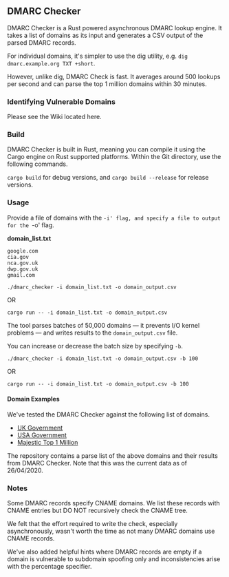 ## DMARC Checker
DMARC Checker is a Rust powered asynchronous DMARC lookup engine. It takes a list of domains as its input and generates a CSV output of the parsed DMARC records.

For individual domains, it's simpler to use the dig utility, e.g. `dig dmarc.example.org TXT +short`. 

However, unlike dig, DMARC Check is fast. It averages around 500 lookups per second and can parse the top 1 million domains within 30 minutes.

### Identifying Vulnerable Domains
Please see the Wiki located here.

### Build
DMARC Checker is built in Rust, meaning you can compile it using the Cargo engine on Rust supported platforms. Within the Git directory, use the following commands.

`cargo build` for debug versions, and
`cargo build --release` for release versions.

### Usage
Provide a file of domains with the `-i' flag, and specify a file to output for the `-o' flag.

**domain_list.txt**
```
google.com
cia.gov
nca.gov.uk
dwp.gov.uk
gmail.com
```

`./dmarc_checker -i domain_list.txt -o domain_output.csv`

OR

`cargo run -- -i domain_list.txt -o domain_output.csv`

The tool parses batches of 50,000 domains — it prevents I/O kernel problems — and writes results to the `domain_output.csv` file.

You can increase or decrease the batch size by specifying `-b`.

`./dmarc_checker -i domain_list.txt -o domain_output.csv -b 100`

OR

`cargo run -- -i domain_list.txt -o domain_output.csv -b 100`

#### Domain Examples
We've tested the DMARC Checker against the following list of domains.
- [UK Government](https://assets.publishing.service.gov.uk/government/uploads/system/uploads/attachment_data/file/842955/List_of_gov.uk_domain_names_as_at_28_Oct_2019.csv/preview)
- [USA Government](https://github.com/cisagov/dotgov-data)
- [Majestic Top 1 Million](https://blog.majestic.com/development/majestic-million-csv-daily)

The repository contains a parse list of the above domains and their results from DMARC Checker. Note that this was the current data as of 26/04/2020.

### Notes
Some DMARC records specify CNAME domains. We list these records with CNAME entries but DO NOT recursively check the CNAME tree.

We felt that the effort required to write the check, especially asynchronously, wasn't worth the time as not many DMARC domains use CNAME records.

We've also added helpful hints where DMARC records are empty if a domain is vulnerable to subdomain spoofing only and inconsistencies arise with the percentage specifier.
